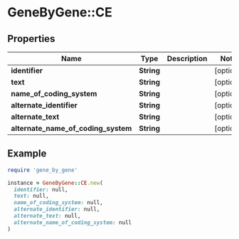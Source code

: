 # GeneByGene::CE

## Properties

| Name | Type | Description | Notes |
| ---- | ---- | ----------- | ----- |
| **identifier** | **String** |  | [optional] |
| **text** | **String** |  | [optional] |
| **name_of_coding_system** | **String** |  | [optional] |
| **alternate_identifier** | **String** |  | [optional] |
| **alternate_text** | **String** |  | [optional] |
| **alternate_name_of_coding_system** | **String** |  | [optional] |

## Example

```ruby
require 'gene_by_gene'

instance = GeneByGene::CE.new(
  identifier: null,
  text: null,
  name_of_coding_system: null,
  alternate_identifier: null,
  alternate_text: null,
  alternate_name_of_coding_system: null
)
```

